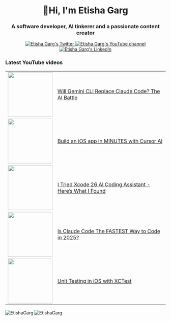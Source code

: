 <h1 align="center">👋Hi, I'm Etisha Garg</h1>
<h3 align="center">A software developer, AI tinkerer and a passionate content creator</h3>

<p align="center">
  <a href="https://x.com/etishaagarg">
    <img src="https://img.shields.io/badge/follow-%40etishaagarg%20-1DA1F2?label=Twitter&logo=twitter&style=for-the-badge&color=blue" alt="Etisha Garg's Twitter"/>
  </a>
  <a href="http://youtube.com/@EtishaGarg?sub_confirmation=1">
  <img src="https://img.shields.io/youtube/channel/subscribers/UCNliY-e1-7VNtuWgrSib1UQ?style=for-the-badge&logo=youtube&label=Youtube&color=blue" alt="Etisha Garg's YouTube channel"/>
  </a>
  <a href="https://www.linkedin.com/in/etisha-garg/">
    <img src="https://img.shields.io/badge/follow-%40EtishaGarg%2013k+-1DA1F2?label=LinkedIn&logo=linkedin&style=for-the-badge&color=blue" alt="Etisha Garg's LinkedIn"/>
  </a>
</p>

### Latest YouTube videos

<table>
<!-- YOUTUBE-VIDEOS-LIST:START -->
  <tr>
    <td><a href="https://youtu.be/-JaDuzyZWOw"><img width="140px" src="https://i.ytimg.com/vi/-JaDuzyZWOw/mqdefault.jpg"></a></td>
    <td><a href="https://youtu.be/-JaDuzyZWOw">Will Gemini CLI Replace Claude Code? The AI Battle</a><br/></td>
  </tr>
  <tr>
    <td><a href="https://youtu.be/Kcjtkokr2iM"><img width="140px" src="https://i.ytimg.com/vi/Kcjtkokr2iM/mqdefault.jpg"></a></td>
    <td><a href="https://youtu.be/Kcjtkokr2iM">Build an iOS app in MINUTES with Cursor AI</a><br/></td>
  </tr>
  <tr>
    <td><a href="https://youtu.be/y5JW2iOUtXY"><img width="140px" src="https://i.ytimg.com/vi/y5JW2iOUtXY/mqdefault.jpg"></a></td>
    <td><a href="https://youtu.be/y5JW2iOUtXY">I Tried Xcode 26 AI Coding Assistant - Here’s What I Found</a><br/></td>
  </tr>
  <tr>
    <td><a href="https://youtu.be/JRkprvGAK0Y"><img width="140px" src="https://i.ytimg.com/vi/JRkprvGAK0Y/mqdefault.jpg"></a></td>
    <td><a href="https://youtu.be/JRkprvGAK0Y">Is Claude Code The FASTEST Way to Code in 2025?</a><br/></td>
  </tr>
  <tr>
    <td><a href="https://youtu.be/YR3PgwKKraw"><img width="140px" src="https://i.ytimg.com/vi/YR3PgwKKraw/mqdefault.jpg"></a></td>
    <td><a href="https://youtu.be/YR3PgwKKraw">Unit Testing in iOS with XCTest</a><br/></td>
  </tr> 
<!-- YOUTUBE-VIDEOS-LIST:END-->
</table>

<p><img align="left" src="https://github-readme-stats.vercel.app/api/top-langs?username=EtishaGarg&show_icons=true&locale=en&layout=compact&theme=tokyonight" alt="EtishaGarg" /></p>

<p><img align="center" src="https://github-readme-streak-stats.herokuapp.com/?user=EtishaGarg&&theme=tokyonight" alt="EtishaGarg" /></p>



<!---
EtishaGarg/EtishaGarg is a ✨ special ✨ repository because its `README.md` (this file) appears on your GitHub profile.
You can click the Preview link to take a look at your changes.
--->
